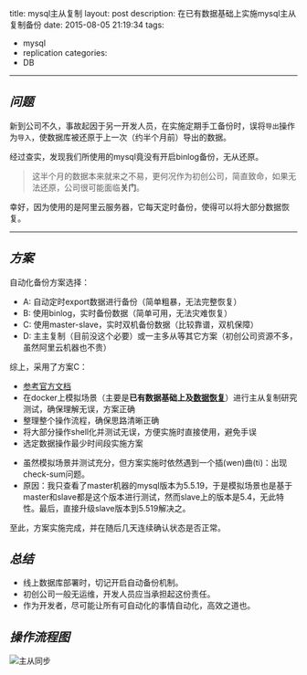 title: mysql主从复制
layout: post
description: 在已有数据基础上实施mysql主从复制备份
date: 2015-08-05 21:19:34
tags:
- mysql
- replication
categories:
- DB

---

*问题*
---
新到公司不久，事故起因于另一开发人员，在实施定期手工备份时，误将`导出`操作为`导入`，使数据库被还原于上一次（约半个月前）导出的数据。

经过查实，发现我们所使用的mysql竟没有开启binlog备份，无从还原。

> 这半个月的数据本来就来之不易，更何况作为初创公司，简直致命，如果无法还原，公司很可能面临**关门**。

幸好，因为使用的是阿里云服务器，它每天定时备份，使得可以将大部分数据恢复。

<!-- more -->
---

*方案*
---
自动化备份方案选择：
* A: 自动定时export数据进行备份（简单粗暴，无法完整恢复）
* B: 使用binlog，实时备份数据（简单可用，无法灾难恢复）
* C: 使用master-slave，实时双机备份数据（比较靠谱，双机保障）
* D: 主主复制（目前没这个必要）或一主多从等其它方案（初创公司资源不多，虽然阿里云机器也不贵）


综上，采用了方案C：
* [参考官方文档](https://dev.mysql.com/doc/refman/5.5/en/replication-howto.html)
* 在docker上模拟场景（主要是**已有数据基础上及[数据恢复](https://dev.mysql.com/doc/refman/5.5/en/point-in-time-recovery.html)**）进行主从复制研究测试，确保理解无误，方案正确
* 整理整个操作流程，确保思路清晰正确
* 将大部分操作shell化并测试无误，方便实施时直接使用，避免手误
* 选定数据操作最少时间段实施方案

>
* 虽然模拟场景并测试充分，但方案实施时依然遇到一个插(wen)曲(ti)：出现check-sum问题。
* 原因：我只查看了master机器的mysql版本为5.5.19，于是模拟场景也是基于master和slave都是这个版本进行测试，然而slave上的版本是5.4，无此特性。最后，直接升级slave版本到5.519解决之。

至此，方案实施完成，并在随后几天连续确认状态是否正常。

*总结*
---
>
* 线上数据库部署时，切记开启自动备份机制。
* 初创公司一般无运维，开发人员应当承担起这份责任。
* 作为开发者，尽可能让所有可自动化的事情自动化，高效之道也。

*操作流程图*
---
![主从同步](http://7xkwtq.com1.z0.glb.clouddn.com/replication.png)
